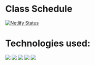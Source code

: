 # Class Schedule

[![Netlify Status](https://api.netlify.com/api/v1/badges/35855209-f17f-47d9-b4ce-80b1a48496d5/deploy-status)](https://app.netlify.com/sites/cs-schedule/deploys)

# Technologies used:
<img src="https://img.shields.io/badge/HTML5-E34F26?style=for-the-badge&logo=html5&logoColor=white" /> <img src="https://img.shields.io/badge/CSS3-1572B6?style=for-the-badge&logo=css3&logoColor=white" /> <img src="https://img.shields.io/badge/less-2B4C80?style=for-the-badge&logo=less&logoColor=white" /> <img src="https://img.shields.io/badge/JavaScript-323330?style=for-the-badge&logo=javascript&logoColor=F7DF1E" /> <img src="https://img.shields.io/badge/jQuery-0769AD?style=for-the-badge&logo=jquery&logoColor=white" />